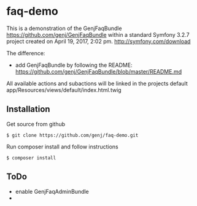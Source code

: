 # faq-demo

This is a demonstration of the GenjFaqBundle https://github.com/genj/GenjFaqBundle
within a standard Symfony 3.2.7 project created on April 19, 2017, 2:02 pm.
http://symfony.com/download

The difference:
* add GenjFaqBundle by following the README:
  https://github.com/genj/GenjFaqBundle/blob/master/README.md

All available actions and subactions will be linked in the projects
default app/Resources/views/default/index.html.twig


## Installation

Get source from github

```
$ git clone https://github.com/genj/faq-demo.git
```


Run composer install and follow instructions

```
$ composer install
```



## ToDo

* enable GenjFaqAdminBundle
*
